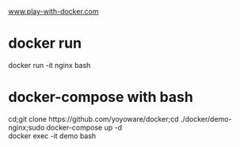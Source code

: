 www.play-with-docker.com<br>
<h1>docker run</h1>docker run -it nginx bash<br>
<h1>docker-compose with bash</h1>
cd;git clone https://github.com/yoyoware/docker;cd ./docker/demo-nginx;sudo docker-compose up -d<br>
docker exec -it demo bash
